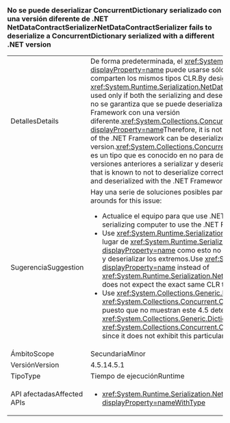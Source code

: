 ### <a name="netdatacontractserializer-fails-to-deserialize-a-concurrentdictionary-serialized-with-a-different-net-version"></a><span data-ttu-id="fe10c-101">No se puede deserializar ConcurrentDictionary serializado con una versión diferente de .NET NetDataContractSerializer</span><span class="sxs-lookup"><span data-stu-id="fe10c-101">NetDataContractSerializer fails to deserialize a ConcurrentDictionary serialized with a different .NET version</span></span>

|   |   |
|---|---|
|<span data-ttu-id="fe10c-102">Detalles</span><span class="sxs-lookup"><span data-stu-id="fe10c-102">Details</span></span>|<span data-ttu-id="fe10c-103">De forma predeterminada, el <xref:System.Runtime.Serialization.NetDataContractSerializer?displayProperty=name> puede usarse sólo si tanto la serialización y deserialización de extremos comparten los mismos tipos CLR.</span><span class="sxs-lookup"><span data-stu-id="fe10c-103">By design, the <xref:System.Runtime.Serialization.NetDataContractSerializer?displayProperty=name> can be used only if both the serializing and deserializing ends share the same CLR types.</span></span> <span data-ttu-id="fe10c-104">Por lo tanto, no se garantiza que se puede deserializar un objeto serializado con una versión de .NET Framework con una versión diferente.<xref:System.Collections.Concurrent.ConcurrentDictionary%602?displayProperty=name></span><span class="sxs-lookup"><span data-stu-id="fe10c-104">Therefore, it is not guaranteed that an object serialized with one version of the .NET Framework can be deserialized by a different version.<xref:System.Collections.Concurrent.ConcurrentDictionary%602?displayProperty=name></span></span> <span data-ttu-id="fe10c-105">es un tipo que es conocido en no para deserializar correctamente si con .NET Framework 4.5 o versiones anteriores a serializar y deserializar con .NET Framework 4.5.1 o posterior.</span><span class="sxs-lookup"><span data-stu-id="fe10c-105">is a type that is known to not to deserialize correctly if serialized with the .NET Framework 4.5 or earlier and deserialized with the .NET Framework 4.5.1 or later.</span></span>|
|<span data-ttu-id="fe10c-106">Sugerencia</span><span class="sxs-lookup"><span data-stu-id="fe10c-106">Suggestion</span></span>|<span data-ttu-id="fe10c-107">Hay una serie de soluciones posibles para este problema:</span><span class="sxs-lookup"><span data-stu-id="fe10c-107">There are a number of possible work-arounds for this issue:</span></span><ul><li><span data-ttu-id="fe10c-108">Actualice el equipo para que use .NET Framework 4.5.1, también serializar.</span><span class="sxs-lookup"><span data-stu-id="fe10c-108">Upgrade the serializing computer to use the .NET Framework 4.5.1, as well.</span></span></li><li><span data-ttu-id="fe10c-109">Use <xref:System.Runtime.Serialization.DataContractSerializer?displayProperty=name> en lugar de <xref:System.Runtime.Serialization.NetDataContractSerializer?displayProperty=name> como esto no cuenta con los mismos tipos CLR exactos en serializar y deserializar los extremos.</span><span class="sxs-lookup"><span data-stu-id="fe10c-109">Use <xref:System.Runtime.Serialization.DataContractSerializer?displayProperty=name> instead of <xref:System.Runtime.Serialization.NetDataContractSerializer?displayProperty=name> as this does not expect the exact same CLR types at both serializing and deserializing ends.</span></span></li><li><span data-ttu-id="fe10c-110">Use <xref:System.Collections.Generic.Dictionary%602?displayProperty=name> en lugar de <xref:System.Collections.Concurrent.ConcurrentDictionary%602?displayProperty=name> puesto que no muestran este 4.5 determinado -&gt;interrumpir 4.5.1.</span><span class="sxs-lookup"><span data-stu-id="fe10c-110">Use <xref:System.Collections.Generic.Dictionary%602?displayProperty=name> instead of <xref:System.Collections.Concurrent.ConcurrentDictionary%602?displayProperty=name> since it does not exhibit this particular 4.5-&gt;4.5.1 break.</span></span></li></ul>|
|<span data-ttu-id="fe10c-111">Ámbito</span><span class="sxs-lookup"><span data-stu-id="fe10c-111">Scope</span></span>|<span data-ttu-id="fe10c-112">Secundaria</span><span class="sxs-lookup"><span data-stu-id="fe10c-112">Minor</span></span>|
|<span data-ttu-id="fe10c-113">Versión</span><span class="sxs-lookup"><span data-stu-id="fe10c-113">Version</span></span>|<span data-ttu-id="fe10c-114">4.5.1</span><span class="sxs-lookup"><span data-stu-id="fe10c-114">4.5.1</span></span>|
|<span data-ttu-id="fe10c-115">Tipo</span><span class="sxs-lookup"><span data-stu-id="fe10c-115">Type</span></span>|<span data-ttu-id="fe10c-116">Tiempo de ejecución</span><span class="sxs-lookup"><span data-stu-id="fe10c-116">Runtime</span></span>|
|<span data-ttu-id="fe10c-117">API afectadas</span><span class="sxs-lookup"><span data-stu-id="fe10c-117">Affected APIs</span></span>|<ul><li><xref:System.Runtime.Serialization.NetDataContractSerializer.Deserialize(System.IO.Stream)?displayProperty=nameWithType></li></ul>|

